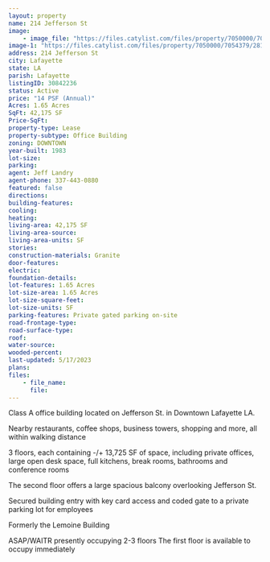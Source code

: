 ```yaml
---
layout: property
name: 214 Jefferson St
image:
    - image_file: "https://files.catylist.com/files/property/7050000/7054379/28190388_214Jefferson_4.jpg"
image-1: "https://files.catylist.com/files/property/7050000/7054379/28190387_214Jefferson_3.jpg"
address: 214 Jefferson St
city: Lafayette
state: LA
parish: Lafayette
listingID: 30842236
status: Active
price: "14 PSF (Annual)"
Acres: 1.65 Acres
SqFt: 42,175 SF
Price-SqFt:
property-type: Lease
property-subtype: Office Building
zoning: DOWNTOWN
year-built: 1983
lot-size:
parking:
agent: Jeff Landry
agent-phone: 337-443-0880
featured: false
directions:
building-features:
cooling:
heating:
living-area: 42,175 SF
living-area-source:
living-area-units: SF
stories:
construction-materials: Granite
door-features:
electric:
foundation-details:
lot-features: 1.65 Acres
lot-size-area: 1.65 Acres
lot-size-square-feet:
lot-size-units: SF
parking-features: Private gated parking on-site
road-frontage-type:
road-surface-type:
roof:
water-source:
wooded-percent:
last-updated: 5/17/2023
plans:
files:
    - file_name:
      file:
---
```

Class A office building located on Jefferson St. in Downtown Lafayette LA.Nearby restaurants, coffee shops, business towers, shopping and more, all within walking distance 3 floors, each containing -/+ 13,725 SF of space, including private offices, large open desk space, full kitchens, break rooms, bathrooms and conference roomsThe second floor offers a large spacious balcony overlooking Jefferson St. Secured building entry with key card access and coded gate to a private parking lot for employeesFormerly the Lemoine BuildingASAP/WAITR presently occupying 2-3 floors The first floor is available to occupy immediately
